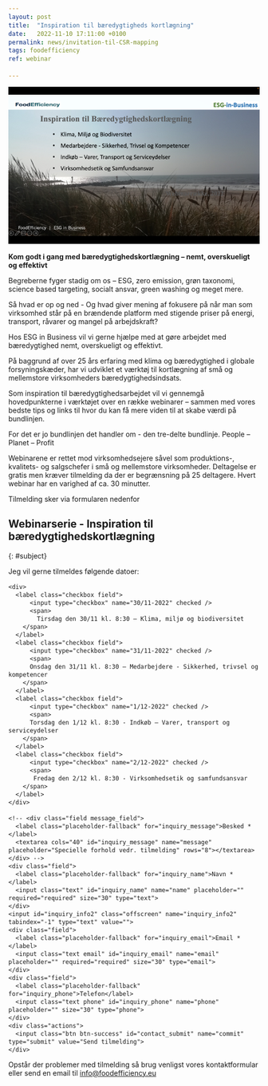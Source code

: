 ```yaml
---
layout: post
title:  "Inspiration til bæredygtigheds kortlægning"
date:   2022-11-10 17:11:00 +0100
permalink: news/invitation-til-CSR-mapping
tags: foodefficiency
ref: webinar

---
```



![Inspirations webinar](/assets/images/Invitation%20Inspiration%20.png)

**Kom godt i gang med bæredygtighedskortlægning – nemt, overskueligt og effektivt**

Begreberne fyger stadig om os – ESG, zero emission, grøn taxonomi, science based targeting, socialt ansvar, green washing og meget mere. 

Så hvad er op og ned - Og hvad giver mening af fokusere på når man som virksomhed står på en brændende platform med stigende priser på energi, transport, råvarer og mangel på arbejdskraft?

Hos ESG in Business vil vi gerne hjælpe med at gøre arbejdet med bæredygtighed nemt, overskueligt og effektivt.

På baggrund af over 25 års erfaring med klima og bæredygtighed i globale forsyningskæder, har vi udviklet et værktøj til kortlægning af små og mellemstore virksomheders bæredygtighedsindsats. 

Som inspiration til bæredygtighedsarbejdet vil vi gennemgå hovedpunkterne i værktøjet over en række webinarer – sammen med vores bedste tips og links til hvor du kan få mere viden til at skabe værdi på bundlinjen. 

For det er jo bundlinjen det handler om - den tre-delte bundlinje. People – Planet – Profit 

Webinarene er rettet mod virksomhedsejere såvel som produktions-, kvalitets- og salgschefer i små og mellemstore virksomheder.
Deltagelse er gratis men kræver tilmelding da der er begrænsning på 25 deltagere. Hvert webinar har en varighed af ca. 30 minutter.

Tilmelding sker via formularen nedenfor 



## Webinarserie - Inspiration til bæredygtighedskortlægning
{: #subject}

Jeg vil gerne tilmeldes følgende datoer:

<div class="contact-inner">
<div class="inquiries">
  <form accept-charset="UTF-8" class="new_inquiry" id="new_inquiry" method="post" data-name="Contact form">
    <div style="margin:0;padding:0;display:inline">
      <input id="locale" name="locale" type="hidden" value="da">
      <input id="utf8" name="utf8" type="hidden" value="✓">
      <input id="authenticity_token" name="authenticity_token" type="hidden" value="8vr2lMQljUu/67VhB2GS5pXRZubfGknz0sIweGYatWU=">
    </div>

    <div>
      <label class="checkbox field">
          <input type="checkbox" name="30/11-2022" checked />
          <span>
            Tirsdag den 30/11 kl. 8:30 – Klima, miljø og biodiversitet
        </span>
      </label>      
      <label class="checkbox field">
          <input type="checkbox" name="31/11-2022" checked />
          <span>
          Onsdag den 31/11 kl. 8:30 – Medarbejdere - Sikkerhed, trivsel og kompetencer
        </span>
      </label>
      <label class="checkbox field">
          <input type="checkbox" name="1/12-2022" checked />
          <span>
          Torsdag den 1/12 kl. 8:30 - Indkøb – Varer, transport og serviceydelser
        </span>
      </label>
      <label class="checkbox field">
          <input type="checkbox" name="2/12-2022" checked />
          <span>
           Fredag den 2/12 kl. 8:30 - Virksomhedsetik og samfundsansvar
        </span>
      </label>
    </div>

    <!-- <div class="field message_field">
      <label class="placeholder-fallback" for="inquiry_message">Besked *</label>
      <textarea cols="40" id="inquiry_message" name="message" placeholder="Specielle forhold vedr. tilmelding" rows="8"></textarea>
    </div> -->
    <div class="field">
      <label class="placeholder-fallback" for="inquiry_name">Navn *</label>
      <input class="text" id="inquiry_name" name="name" placeholder="" required="required" size="30" type="text">
    </div>
    <input id="inquiry_info2" class="offscreen" name="inquiry_info2" tabindex="-1" type="text" value="">
    <div class="field">
      <label class="placeholder-fallback" for="inquiry_email">Email *</label>
      <input class="text email" id="inquiry_email" name="email" placeholder="" required="required" size="30" type="email">
    </div>
    <div class="field">
      <label class="placeholder-fallback" for="inquiry_phone">Telefon</label>
      <input class="text phone" id="inquiry_phone" name="phone" placeholder="" size="30" type="phone">
    </div>
    <div class="actions">
      <input class="btn btn-success" id="contact_submit" name="commit" type="submit" value="Send tilmelding">
    </div>
  </form>
</div>
</div>
<script type="text/javascript">
function clearInquiryForm() {
  // document.getElementById("inquiry_message").value = "";
  document.getElementById("inquiry_name").value = "";
  document.getElementById("inquiry_email").value = "";
  document.getElementById("inquiry_phone").value = "";
}

// ContactUs API
document.getElementById("contact_submit").addEventListener("click", function(event){
  event.preventDefault()

  const locale = document.getElementById("locale").value;
  const checkedBoxes = document.querySelectorAll('input[type=checkbox]:checked');
  var message = "Tilmelding til følgende events:\n";
  checkedBoxes.forEach(input => {
      message = message + " *  " + input.name + "\n";
    });
  const name = document.getElementById("inquiry_name").value;
  const info2 = document.getElementById("inquiry_info2").value;
  const email = document.getElementById("inquiry_email").value; 
  const phone = document.getElementById("inquiry_phone").value; 
  const subject = "[FE] " + document.getElementById("subject").innerText;
  const data = { locale, subject, message, name, info2, email, phone }
  const url = 'https://fb65cne4o6.execute-api.eu-central-1.amazonaws.com/send';
  const headers = {
    'Access-Control-Allow-Origin': '*',
    'Access-Control-Allow-Credentials': true,
  }
  axios.post(url, data, headers).then(res => {
    alert('Mange tak for din tilmelding.  Vi vil vende tilbage snarest muligt.');
    clearInquiryForm();
  }).catch(err => {
    console.log(err)
    alert("Der skete en fejl. Check om du har udfyldt felterne: besked, navn, email og telefon samt om du har netforbindelse.\n\nFejltekst: " + err);
  })
  return true;
});
</script>
<script src="https://cdnjs.cloudflare.com/ajax/libs/axios/0.18.0/axios.min.js"></script>

Opstår der problemer med tilmelding så brug venligst vores kontaktformular eller send en email til info@foodefficiency.eu
